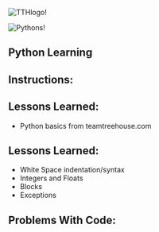 ![TTHlogo!](https://5f1b853531d18152f604-ee4309621dbb9977cee37847af91896a.ssl.cf3.rackcdn.com/uploads/institute/logo/12343/big_team-treehouse.png)

![Pythons!](http://www.iconarchive.com/download/i73027/cornmanthe3rd/plex/Other-python.ico)

Python Learning
--

Instructions:
--

Lessons Learned:
--
- Python basics from teamtreehouse.com

Lessons Learned:
--
* White Space indentation/syntax
* Integers and Floats
* Blocks
* Exceptions

Problems With Code:
--

